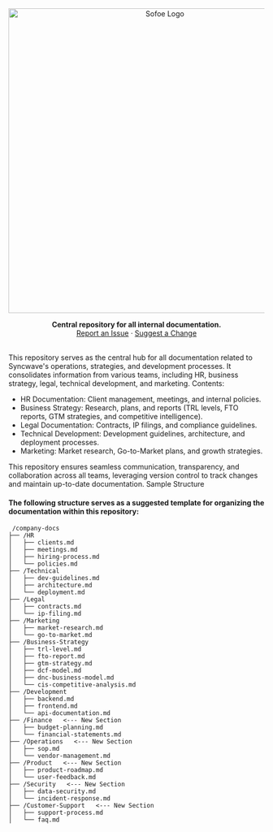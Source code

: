 <div align="center">
  <a href="https://github.com/orgs/syncwave-automation">
    <img src="https://i.ibb.co/VY0FgSZ/syncwave-banner.png" alt="Sofoe Logo" width="600">
  </a>

  <p align="center">
    <strong>Central repository for all internal documentation.</strong>
    <br />
    <a href="https://github.com/syncwave-automation/company-docs/issues">Report an Issue</a>
    ·
    <a href="https://github.com/syncwave-automation/company-docs/pulls">Suggest a Change</a>
    <br />
    <br/>
  </p>
</div>

This repository serves as the central hub for all documentation related to Syncwave's operations, strategies, and development processes. It consolidates information from various teams, including HR, business strategy, legal, technical development, and marketing.
Contents:

- HR Documentation: Client management, meetings, and internal policies.
- Business Strategy: Research, plans, and reports (TRL levels, FTO reports, GTM strategies, and competitive intelligence).
- Legal Documentation: Contracts, IP filings, and compliance guidelines.
- Technical Development: Development guidelines, architecture, and deployment processes.
- Marketing: Market research, Go-to-Market plans, and growth strategies.

This repository ensures seamless communication, transparency, and collaboration across all teams, leveraging version control to track changes and maintain up-to-date documentation.
Sample Structure

#### The following structure serves as a suggested template for organizing the documentation within this repository:
```
 /company-docs
├── /HR
│   ├── clients.md
│   ├── meetings.md
│   ├── hiring-process.md
│   └── policies.md
├── /Technical
│   ├── dev-guidelines.md
│   ├── architecture.md
│   └── deployment.md
├── /Legal
│   ├── contracts.md
│   └── ip-filing.md
├── /Marketing
│   ├── market-research.md
│   └── go-to-market.md
├── /Business-Strategy
│   ├── trl-level.md
│   ├── fto-report.md
│   ├── gtm-strategy.md
│   ├── dcf-model.md
│   ├── dnc-business-model.md
│   └── cis-competitive-analysis.md
├── /Development
│   ├── backend.md
│   ├── frontend.md
│   └── api-documentation.md
├── /Finance   <--- New Section
│   ├── budget-planning.md
│   └── financial-statements.md
├── /Operations   <--- New Section
│   ├── sop.md
│   └── vendor-management.md
├── /Product   <--- New Section
│   ├── product-roadmap.md
│   └── user-feedback.md
├── /Security   <--- New Section
│   ├── data-security.md
│   └── incident-response.md
├── /Customer-Support   <--- New Section
│   ├── support-process.md
│   └── faq.md
```
